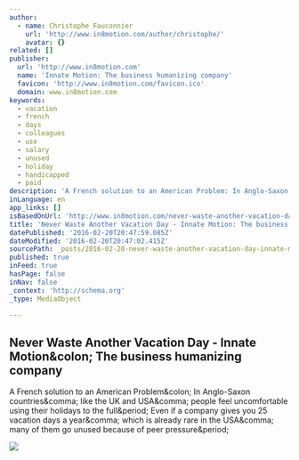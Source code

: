 ```yaml
---
author:
  - name: Christophe Fauconnier
    url: 'http://www.in8motion.com/author/christophe/'
    avatar: {}
related: []
publisher:
  url: 'http://www.in8motion.com'
  name: 'Innate Motion: The business humanizing company'
  favicon: 'http://www.in8motion.com/favicon.ico'
  domain: www.in8motion.com
keywords:
  - vacation
  - french
  - days
  - colleagues
  - use
  - salary
  - unused
  - holiday
  - handicapped
  - paid
description: 'A French solution to an American Problem: In Anglo-Saxon countries, like the UK and USA, people feel uncomfortable using their holidays to the full. Even if a company gives you 25 vacation days a year, which is already rare in the USA, many of them go unused because of peer pressure.'
inLanguage: en
app_links: []
isBasedOnUrl: 'http://www.in8motion.com/never-waste-another-vacation-day/'
title: 'Never Waste Another Vacation Day - Innate Motion: The business humanizing company'
datePublished: '2016-02-20T20:47:59.085Z'
dateModified: '2016-02-20T20:47:02.415Z'
sourcePath: _posts/2016-02-20-never-waste-another-vacation-day-innate-motion-the-busine.md
published: true
inFeed: true
hasPage: false
inNav: false
_context: 'http://schema.org'
_type: MediaObject

---
```

<article style=""><h1>Never Waste Another Vacation Day - Innate Motion&amp;colon; The business humanizing company</h1><p>A French solution to an American Problem&amp;colon; In Anglo-Saxon countries&amp;comma; like the UK and USA&amp;comma; people feel uncomfortable using their holidays to the full&amp;period; Even if a company gives you 25 vacation days a year&amp;comma; which is already rare in the USA&amp;comma; many of them go unused because of peer pressure&amp;period;</p><img src="http://www.in8motion.com/wp-content/uploads/2016/02/Blog-icon2.png" /></article>